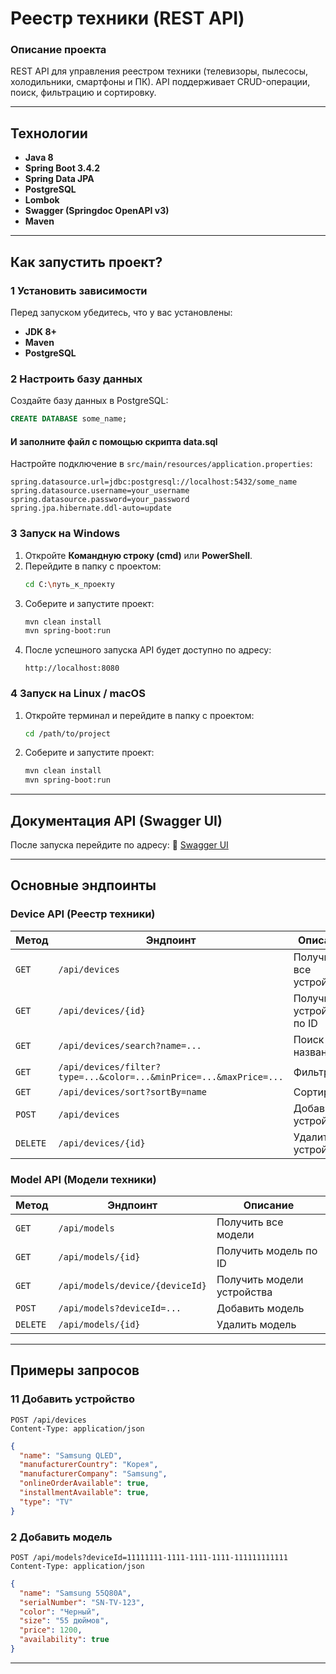 # Реестр техники (REST API)

### Описание проекта
REST API для управления реестром техники (телевизоры, пылесосы, холодильники, смартфоны и ПК). API поддерживает CRUD-операции, поиск, фильтрацию и сортировку.

---

## Технологии
- **Java 8**
- **Spring Boot 3.4.2**
- **Spring Data JPA**
- **PostgreSQL**
- **Lombok**
- **Swagger (Springdoc OpenAPI v3)**
- **Maven**

---

## Как запустить проект?

### 1️ Установить зависимости
Перед запуском убедитесь, что у вас установлены:
- **JDK 8+**
- **Maven**
- **PostgreSQL**

### 2️ Настроить базу данных
Создайте базу данных в PostgreSQL:
```sql
CREATE DATABASE some_name;
```
#### И заполните файл с помощью скрипта data.sql 
Настройте подключение в `src/main/resources/application.properties`:
```properties
spring.datasource.url=jdbc:postgresql://localhost:5432/some_name
spring.datasource.username=your_username
spring.datasource.password=your_password
spring.jpa.hibernate.ddl-auto=update
```

### 3️ Запуск на Windows
1. Откройте **Командную строку (cmd)** или **PowerShell**.
2. Перейдите в папку с проектом:
   ```sh
   cd C:\путь_к_проекту
   ```
3. Соберите и запустите проект:
   ```sh
   mvn clean install
   mvn spring-boot:run
   ```
4. После успешного запуска API будет доступно по адресу:
   ```
   http://localhost:8080
   ```

### 4️ Запуск на Linux / macOS
1. Откройте терминал и перейдите в папку с проектом:
   ```sh
   cd /path/to/project
   ```
2. Соберите и запустите проект:
   ```sh
   mvn clean install
   mvn spring-boot:run
   ```

---

##  Документация API (Swagger UI)
После запуска перейдите по адресу:
🔗 [Swagger UI](http://localhost:8080/swagger-ui.html)

---

##  Основные эндпоинты

###  **Device API (Реестр техники)**
| Метод    | Эндпоинт                                                     | Описание                  |
|----------|--------------------------------------------------------------|---------------------------|
| `GET`    | `/api/devices`                                               | Получить все устройства   |
| `GET`    | `/api/devices/{id}`                                          | Получить устройство по ID |
| `GET`    | `/api/devices/search?name=...`                               | Поиск по названию         |
| `GET`    | `/api/devices/filter?type=...&color=...&minPrice=...&maxPrice=...` | Фильтрация                |
| `GET`    | `/api/devices/sort?sortBy=name`                              | Сортировка                |
| `POST`   | `/api/devices`                                               | Добавить устройство       |
| `DELETE` | `/api/devices/{id}`                                          | Удалить устройство        |

###  **Model API (Модели техники)**
| Метод | Эндпоинт | Описание |
|--------|------------------|--------------------------------|
| `GET` | `/api/models` | Получить все модели |
| `GET` | `/api/models/{id}` | Получить модель по ID |
| `GET` | `/api/models/device/{deviceId}` | Получить модели устройства |
| `POST` | `/api/models?deviceId=...` | Добавить модель |
| `DELETE` | `/api/models/{id}` | Удалить модель |

---

##  Примеры запросов

### 1️1 **Добавить устройство**
```http
POST /api/devices
Content-Type: application/json
```
```json
{
  "name": "Samsung QLED",
  "manufacturerCountry": "Корея",
  "manufacturerCompany": "Samsung",
  "onlineOrderAvailable": true,
  "installmentAvailable": true,
  "type": "TV"
}
```

### 2️ **Добавить модель**
```http
POST /api/models?deviceId=11111111-1111-1111-1111-111111111111
Content-Type: application/json
```
```json
{
  "name": "Samsung 55Q80A",
  "serialNumber": "SN-TV-123",
  "color": "Черный",
  "size": "55 дюймов",
  "price": 1200,
  "availability": true
}
```

---


